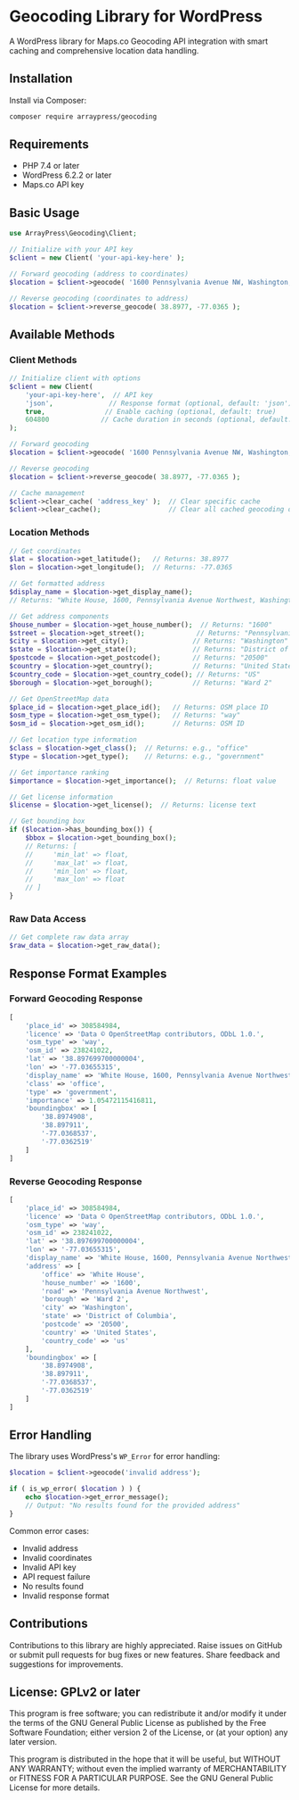 # Geocoding Library for WordPress

A WordPress library for Maps.co Geocoding API integration with smart caching and comprehensive location data handling.

## Installation

Install via Composer:

```bash
composer require arraypress/geocoding
```

## Requirements

- PHP 7.4 or later
- WordPress 6.2.2 or later
- Maps.co API key

## Basic Usage

```php
use ArrayPress\Geocoding\Client;

// Initialize with your API key
$client = new Client( 'your-api-key-here' );

// Forward geocoding (address to coordinates)
$location = $client->geocode( '1600 Pennsylvania Avenue NW, Washington, DC' );

// Reverse geocoding (coordinates to address)
$location = $client->reverse_geocode( 38.8977, -77.0365 );
```

## Available Methods

### Client Methods

```php
// Initialize client with options
$client = new Client(
    'your-api-key-here',  // API key
    'json',              // Response format (optional, default: 'json')
    true,               // Enable caching (optional, default: true)
    604800             // Cache duration in seconds (optional, default: 1 week)
);

// Forward geocoding
$location = $client->geocode( '1600 Pennsylvania Avenue NW, Washington, DC' );

// Reverse geocoding
$location = $client->reverse_geocode( 38.8977, -77.0365 );

// Cache management
$client->clear_cache( 'address_key' );  // Clear specific cache
$client->clear_cache();                 // Clear all cached geocoding data
```

### Location Methods

```php
// Get coordinates
$lat = $location->get_latitude();   // Returns: 38.8977
$lon = $location->get_longitude();  // Returns: -77.0365

// Get formatted address
$display_name = $location->get_display_name();
// Returns: "White House, 1600, Pennsylvania Avenue Northwest, Washington, DC 20500"

// Get address components
$house_number = $location->get_house_number();  // Returns: "1600"
$street = $location->get_street();             // Returns: "Pennsylvania Avenue Northwest"
$city = $location->get_city();                // Returns: "Washington"
$state = $location->get_state();              // Returns: "District of Columbia"
$postcode = $location->get_postcode();        // Returns: "20500"
$country = $location->get_country();          // Returns: "United States"
$country_code = $location->get_country_code(); // Returns: "US"
$borough = $location->get_borough();          // Returns: "Ward 2"

// Get OpenStreetMap data
$place_id = $location->get_place_id();   // Returns: OSM place ID
$osm_type = $location->get_osm_type();   // Returns: "way"
$osm_id = $location->get_osm_id();       // Returns: OSM ID

// Get location type information
$class = $location->get_class();  // Returns: e.g., "office"
$type = $location->get_type();    // Returns: e.g., "government"

// Get importance ranking
$importance = $location->get_importance();  // Returns: float value

// Get license information
$license = $location->get_license();  // Returns: license text

// Get bounding box
if ($location->has_bounding_box()) {
    $bbox = $location->get_bounding_box();
    // Returns: [
    //     'min_lat' => float,
    //     'max_lat' => float,
    //     'min_lon' => float,
    //     'max_lon' => float
    // ]
}
```

### Raw Data Access

```php
// Get complete raw data array
$raw_data = $location->get_raw_data();
```

## Response Format Examples

### Forward Geocoding Response

```php
[
    'place_id' => 308584984,
    'licence' => 'Data © OpenStreetMap contributors, ODbL 1.0.',
    'osm_type' => 'way',
    'osm_id' => 238241022,
    'lat' => '38.897699700000004',
    'lon' => '-77.03655315',
    'display_name' => 'White House, 1600, Pennsylvania Avenue Northwest, Ward 2, Washington, District of Columbia, 20500, United States',
    'class' => 'office',
    'type' => 'government',
    'importance' => 1.05472115416811,
    'boundingbox' => [
        '38.8974908',
        '38.897911',
        '-77.0368537',
        '-77.0362519'
    ]
]
```

### Reverse Geocoding Response

```php
[
    'place_id' => 308584984,
    'licence' => 'Data © OpenStreetMap contributors, ODbL 1.0.',
    'osm_type' => 'way',
    'osm_id' => 238241022,
    'lat' => '38.897699700000004',
    'lon' => '-77.03655315',
    'display_name' => 'White House, 1600, Pennsylvania Avenue Northwest, Ward 2, Washington, District of Columbia, 20500, United States',
    'address' => [
        'office' => 'White House',
        'house_number' => '1600',
        'road' => 'Pennsylvania Avenue Northwest',
        'borough' => 'Ward 2',
        'city' => 'Washington',
        'state' => 'District of Columbia',
        'postcode' => '20500',
        'country' => 'United States',
        'country_code' => 'us'
    ],
    'boundingbox' => [
        '38.8974908',
        '38.897911',
        '-77.0368537',
        '-77.0362519'
    ]
]
```

## Error Handling

The library uses WordPress's `WP_Error` for error handling:

```php
$location = $client->geocode('invalid address');

if ( is_wp_error( $location ) ) {
    echo $location->get_error_message();
    // Output: "No results found for the provided address"
}
```

Common error cases:
- Invalid address
- Invalid coordinates
- Invalid API key
- API request failure
- No results found
- Invalid response format

## Contributions

Contributions to this library are highly appreciated. Raise issues on GitHub or submit pull requests for bug fixes or new features. Share feedback and suggestions for improvements.

## License: GPLv2 or later

This program is free software; you can redistribute it and/or modify it under the terms of the GNU General Public License as published by the Free Software Foundation; either version 2 of the License, or (at your option) any later version.

This program is distributed in the hope that it will be useful, but WITHOUT ANY WARRANTY; without even the implied warranty of MERCHANTABILITY or FITNESS FOR A PARTICULAR PURPOSE. See the GNU General Public License for more details.